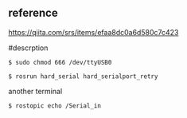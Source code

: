 
## reference
https://qiita.com/srs/items/efaa8dc0a6d580c7c423

#descrption

```
$ sudo chmod 666 /dev/ttyUSB0

$ rosrun hard_serial hard_serialport_retry

```

another terminal
```
$ rostopic echo /Serial_in
```
